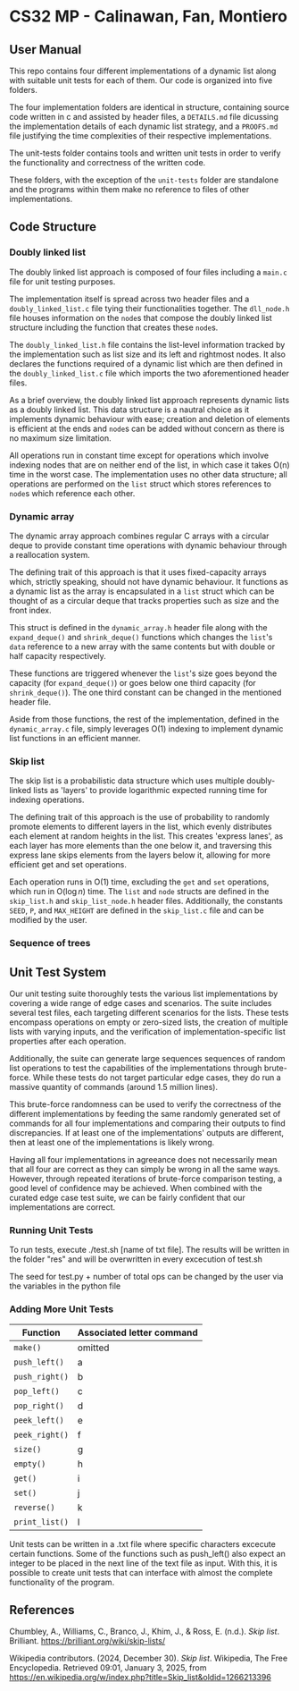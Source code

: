 # CS32 MP - Calinawan, Fan, Montiero

## User Manual
This repo contains four different implementations of a dynamic list along with suitable unit tests for each of them. Our code is organized into five folders. 

The four implementation folders are identical in structure, containing source code written in c and assisted by header files, a `DETAILS.md` file dicussing the implementation details of each dynamic list strategy, and a `PROOFS.md` file justifying the time complexities of their respective implementations.

The unit-tests folder contains tools and written unit tests in order to verify the functionality and correctness of the written code.

These folders, with the exception of the `unit-tests` folder are standalone and the programs within them make no reference to files of other implementations.

<insert instructions on how to use unit tests and how to use the implementations>

## Code Structure
### Doubly linked list
The doubly linked list approach is composed of four files including a `main.c` file for unit testing purposes. 

The implementation itself is spread across two header files and a `doubly_linked_list.c` file tying their functionalities together. The `dll_node.h` file houses information on the `node`s that compose the doubly linked list structure including the function that creates these `node`s.

The `doubly_linked_list.h` file contains the list-level information tracked by the implementation such as list size and its left and rightmost nodes. It also declares the functions required of a dynamic list which are then defined in the `doubly_linked_list.c` file which imports the two aforementioned header files.

As a brief overview, the doubly linked list approach represents dynamic lists as a doubly linked list. This data structure is a nautral choice as it implements dynamic behaviour with ease; creation and deletion of elements is efficient at the ends and `node`s can be added without concern as there is no maximum size limitation. 

All operations run in constant time except for operations which involve indexing nodes that are on neither end of the list, in which case it takes O(n) time in the worst case. The implementation uses no other data structure; all operations are performed on the `list` struct which stores references to `node`s which reference each other.

### Dynamic array
The dynamic array approach combines regular C arrays with a circular deque to provide constant time operations with dynamic behaviour through a reallocation system. 

The defining trait of this approach is that it uses fixed-capacity arrays which, strictly speaking, should not have dynamic behaviour. It functions as a dynamic list as the array is encapsulated in a `list` struct which can be thought of as a circular deque that tracks properties such as size and the front index.

This struct is defined in the `dynamic_array.h` header file along with the `expand_deque()` and `shrink_deque()` functions which changes the `list`'s `data` reference to a new array with the same contents but with double or half capacity respectively. 

These functions are triggered whenever the `list`'s size goes beyond the capacity (for `expand_deque()`) or goes below one third capacity (for `shrink_deque()`). The one third constant can be changed in the mentioned header file.

Aside from those functions, the rest of the implementation, defined in the `dynamic_array.c` file, simply leverages O(1) indexing to implement dynamic list functions in an efficient manner.

### Skip list
The skip list is a probabilistic data structure which uses multiple doubly-linked lists as 'layers' to provide logarithmic expected running time for indexing operations.

The defining trait of this approach is the use of probability to randomly promote elements to different layers in the list, which evenly distributes each element at random heights in the list. This creates 'express lanes', as each layer has more elements than the one below it, and traversing this express lane skips elements from the layers below it, allowing for more efficient get and set operations.

Each operation runs in O(1) time, excluding the `get` and `set` operations, which run in O($\log n$) time. The `list` and `node` structs are defined in the `skip_list.h` and `skip_list_node.h` header files. Additionally, the constants `SEED`, `P`, and `MAX_HEIGHT` are defined in the `skip_list.c` file and can be modified by the user.

### Sequence of trees

## Unit Test System
Our unit testing suite thoroughly tests the various list implementations by covering a wide range of edge cases and scenarios. The suite includes several test files, each targeting different scenarios for the lists. These tests encompass operations on empty or zero-sized lists, the creation of multiple lists with varying inputs, and the verification of implementation-specific list properties after each operation. 

Additionally, the suite can generate large sequences sequences of random list operations to test the capabilities of the implementations through brute-force. While these tests do not target particular edge cases, they do run a massive quantity of commands (around 1.5 million lines).

This brute-force randomness can be used to verify the correctness of the different implementations by feeding the same randomly generated set of commands for all four implementations and comparing their outputs to find discrepancies. If at least one of the implementations' outputs are different, then at least one of the implementations is likely wrong. 

Having all four implementations in agreeance does not necessarily mean that all four are correct as they can simply be wrong in all the same ways. However, through repeated iterations of brute-force comparison testing, a good level of confidence may be achieved. When combined with the curated edge case test suite, we can be fairly confident that our implementations are correct.

### Running Unit Tests
To run tests, execute ./test.sh [name of txt file].
The results will be written in the folder "res" and will be overwritten in every excecution of test.sh

The seed for test.py + number of total ops can be changed by the user via the variables in the python file

### Adding More Unit Tests
| Function  | Associated letter command |
| ------------- | ------------- |
| `make()`  | omitted |
| `push_left()`  | a |
| `push_right()`  | b |
| `pop_left()`  | c |
| `pop_right()`  | d |
| `peek_left()`  | e |
| `peek_right()`  | f |
| `size()`  | g |
| `empty()`  | h |
| `get()`  | i |
| `set()`  | j |
| `reverse()`  | k |
| `print_list()` | l |

Unit tests can be written in a .txt file where specific characters excecute certain functions. Some of the functions such as push_left() also expect an integer to be placed in the next line of the text file as input. With this, it is possible to create unit tests that can interface with almost the complete functionality of the program.

## References
Chumbley, A., Williams, C., Branco, J., Khim, J., & Ross, E. (n.d.). *Skip list*. Brilliant. https://brilliant.org/wiki/skip-lists/ 


Wikipedia contributors. (2024, December 30). *Skip list*. Wikipedia, The Free Encyclopedia. Retrieved 09:01, January 3, 2025, from https://en.wikipedia.org/w/index.php?title=Skip_list&oldid=1266213396
